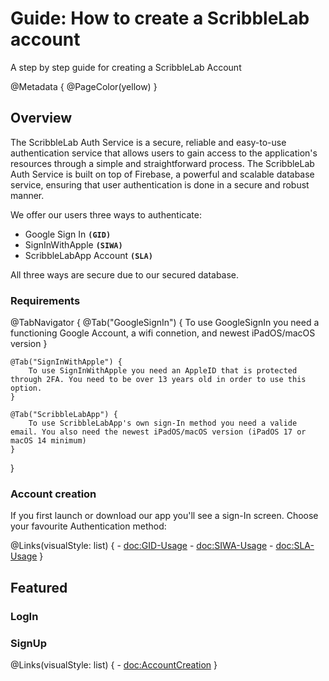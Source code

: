 # Guide: How to create a ScribbleLab account

A step by step guide for creating a ScribbleLab Account

@Metadata {
    @PageColor(yellow)
}

## Overview

The ScribbleLab Auth Service is a secure, reliable and easy-to-use authentication service that allows users to gain access to the application's resources through a simple and straightforward process. The ScribbleLab Auth Service is built on top of Firebase, a powerful and scalable database service, ensuring that user authentication is done in a secure and robust manner.

We offer our users three ways to authenticate:
- Google Sign In **`(GID)`**
- SignInWithApple **`(SIWA)`**
- ScribbleLabApp Account **`(SLA)`**

All three ways are secure due to our secured database.

### Requirements

@TabNavigator {
    @Tab("GoogleSignIn") {
        To use GoogleSignIn you need a functioning Google Account, a wifi connetion, and newest iPadOS/macOS version
    }
    
    @Tab("SignInWithApple") {
        To use SignInWithApple you need an AppleID that is protected through 2FA. You need to be over 13 years old in order to use this option.
    }
    
    @Tab("ScribbleLabApp") {
        To use ScribbleLabApp's own sign-In method you need a valide email. You also need the newest iPadOS/macOS version (iPadOS 17 or macOS 14 minimum)
    }
}
        
        
### Account creation
If you first launch or download our app you'll see a sign-In screen. Choose your favourite Authentication method:

@Links(visualStyle: list) {
    - <doc:GID-Usage>
    - <doc:SIWA-Usage>
    - <doc:SLA-Usage>
}


## Featured

### LogIn

### SignUp
@Links(visualStyle: list) {
    - <doc:AccountCreation>
}
